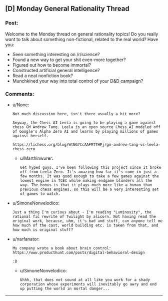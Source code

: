 ## [D] Monday General Rationality Thread

### Post:

Welcome to the Monday thread on general rationality topics!  Do you really want to talk about something non-fictional, related to the real world?  Have you:

* Seen something interesting on /r/science?
* Found a new way to get your shit even-more together?
* Figured out how to become immortal?
* Constructed artificial general intelligence?
* Read a neat nonfiction book?
* Munchkined your way into total control of your D&D campaign?


### Comments:

- u/None:
  ```
  Not much discussion here, isn't there usually a bit more?

  Anyway, the Chess AI Leela is going to be playing a game against chess GM Andrew Tang. Leela is an open source Chess AI modeled off of Google's Alpha Zero AI and learns by playing millions of games against herself. 

  https://lichess.org/blog/WtNG7CcAAFMTTHPj/gm-andrew-tang-vs-leela-chess-zero
  ```

  - u/Marthinwurer:
    ```
    Get hyped guys. I've been following this project since it broke off from Leela Zero. It's amazing how far it's come in just a few months. It was good enough to take a few games against the lowest engine in TCEC while making endgame blunders all the way. The bonus is that it plays much more like a human than previous chess engines, so this will be a very interesting set of games to watch.
    ```

- u/SimoneNonvelodico:
  ```
  Just a thing I'm curious about - I'm reading "Luminosity", the rational fic rewrite of Twilight by alicorn. Not having read the original work, because, uhm, it's bad and stuff, can anyone tell me how much of the cast, world building etc. is taken from that, and how much is original stuff?
  ```

- u/narfanator:
  ```
  My company wrote a book about brain control: https://www.producthunt.com/posts/digital-behavioral-design

  :D
  ```

  - u/SimoneNonvelodico:
    ```
    Uhhh, that does not sound at all like you work for a shady corporation whose experiments will inevitably go awry and end up putting the world in mortal danger...
    ```

---

